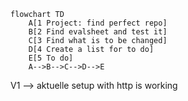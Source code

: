 ```mermaid
flowchart TD
    A[1 Project: find perfect repo]
    B[2 Find evalsheet and test it]
    C[3 Find what is to be changed]
    D[4 Create a list for to do]
    E[5 To do]
    A-->B-->C-->D-->E
```

V1 --> aktuelle setup with http is working 
